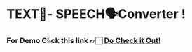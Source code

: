 # TEXT📝- SPEECH🗣️Converter !
### For Demo Click this link 👉🏻 <a href="https://textconverterbyu1.streamlit.app/">Do Check it Out!</a>
